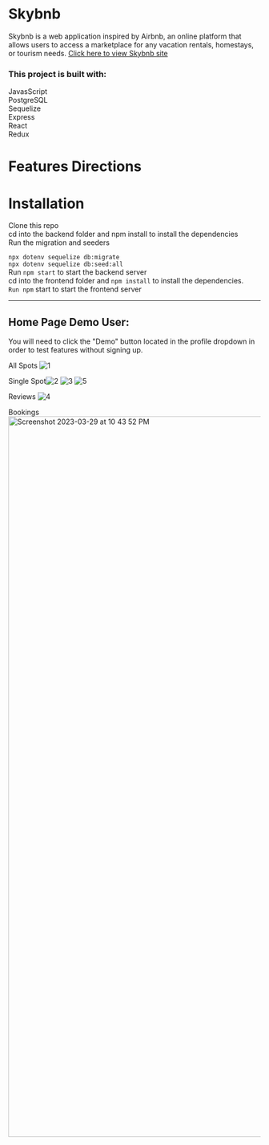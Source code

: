 # Skybnb

Skybnb is a web application inspired by Airbnb, an online platform that allows users to access a marketplace for any vacation rentals, homestays, or tourism needs. [Click here to view Skybnb site](https://skybnb-jl.onrender.com/)

### This project is built with:

JavasScript
<br/>
PostgreSQL
<br/>
Sequelize
<br/>
Express
<br/>
React
<br/>
Redux

# Features Directions

# Installation
Clone this repo
<br/>
cd into the backend folder and npm install to install the dependencies
<br/>
Run the migration and seeders
<br/>

```npx dotenv sequelize db:migrate```
<br/>
```npx dotenv sequelize db:seed:all```
<br/>
Run ```npm start``` to start the backend server
<br/>
cd into the frontend folder and ```npm install``` to install the dependencies.
<br/>
```Run npm``` start to start the frontend server

---

## Home Page Demo User:

You will need to click the "Demo" button located in the profile dropdown in order to test features without signing up.

All Spots 
![1](https://user-images.githubusercontent.com/98433650/221076867-ca2ee7cd-c779-4f43-8715-a4e025f70a4c.png)

Single Spot![2](https://user-images.githubusercontent.com/98433650/221076946-5cc10b31-11c2-4734-84d4-3a4b4a06bb70.png)
![3](https://user-images.githubusercontent.com/98433650/221076953-a8daeebc-82a7-404e-bcfe-90796131ded4.png)
![5](https://user-images.githubusercontent.com/98433650/221076992-04fb3982-bab6-404d-9390-be00e6306de2.png)

Reviews
![4](https://user-images.githubusercontent.com/98433650/221077018-1582ea64-d181-4976-bada-2047e57ba91a.png)

Bookings
<img width="1436" alt="Screenshot 2023-03-29 at 10 43 52 PM" src="https://user-images.githubusercontent.com/98433650/228740773-7642a4b3-8c9d-41e8-80fc-49298e81cc35.png">


